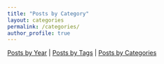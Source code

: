 ```yaml
---
title: "Posts by Category"
layout: categories
permalink: /categories/
author_profile: true
---
```



[Posts by Year](/blog/year-archive/) | [Posts by Tags](/blog/tags/) | [Posts by Categories](/blog/category/)
